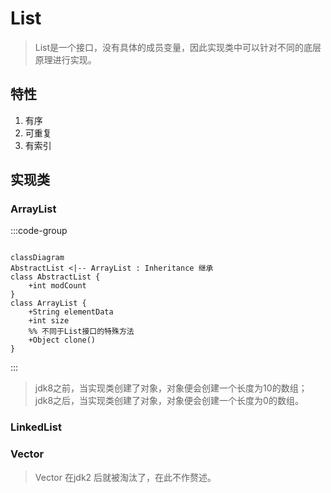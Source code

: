 ---
---
# List
> List是一个接口，没有具体的成员变量，因此实现类中可以针对不同的底层原理进行实现。
## 特性
1. 有序
2. 可重复
3. 有索引


## 实现类

### ArrayList
:::code-group
```java
```
```mermaid
classDiagram
AbstractList <|-- ArrayList : Inheritance 继承
class AbstractList {
    +int modCount
}
class ArrayList {
    +String elementData
    +int size
    %% 不同于List接口的特殊方法
    +Object clone()
}
```


:::
> jdk8之前，当实现类创建了对象，对象便会创建一个长度为10的数组；
> jdk8之后，当实现类创建了对象，对象便会创建一个长度为0的数组。


### LinkedList

### Vector
> Vector 在jdk2 后就被淘汰了，在此不作赘述。 